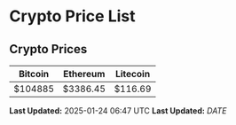 # Crypto Price List

## Crypto Prices
| Bitcoin | Ethereum | Litecoin |
| ------- | -------- | -------- |
| $104885 | $3386.45 | $116.69 |
**Last Updated:** 2025-01-24 06:47 UTC
**Last Updated:** $DATE$
